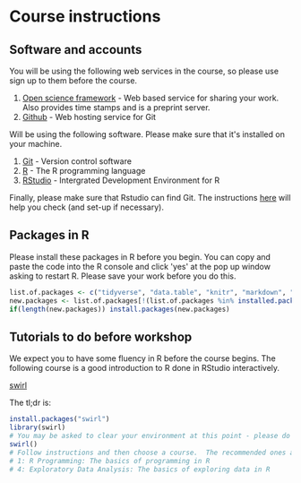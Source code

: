 Course instructions
===

## Software and accounts

You will be using the following web services in the course, so please use sign up to them before the course.

1. [Open science framework](https://osf.io) - Web based service for sharing your work. Also provides time stamps and is a preprint server.
1. [Github](https://github.com/) - Web hosting service for Git

Will be using the following software.  Please make sure that it's installed on your machine.

1. [Git](https://git-scm.com/) - Version control software
1. [R](https://www.r-project.org/) - The R programming language
1. [RStudio](https://www.rstudio.com/) - Intergrated Development Environment for R

Finally, please make sure that Rstudio can find Git. The instructions [here](https://happygitwithr.com/rstudio-see-git.html) will help you check (and set-up if necessary).

## Packages in R

Please install these packages in R before you begin. You can copy and paste the code into the R console and click 'yes' at the pop up window asking to restart R.  Please save your work before you do this.

```r
list.of.packages <- c("tidyverse", "data.table", "knitr", "markdown", "rmarkdown")
new.packages <- list.of.packages[!(list.of.packages %in% installed.packages()[,"Package"])]
if(length(new.packages)) install.packages(new.packages)
```

## Tutorials to do before workshop

We expect you to have some fluency in R before the course begins. The following course is a good introduction to R done in RStudio interactively.

[swirl](https://swirlstats.com/students.html)

The tl;dr is:

```r
install.packages("swirl")
library(swirl)
# You may be asked to clear your environment at this point - please do that.
swirl()
# Follow instructions and then choose a course.  The recommended ones are:
# 1: R Programming: The basics of programming in R
# 4: Exploratory Data Analysis: The basics of exploring data in R
```

